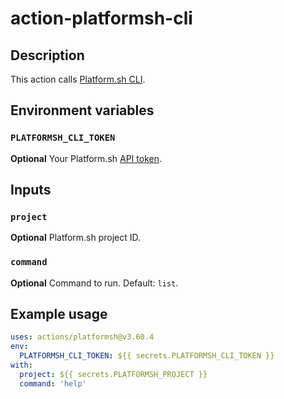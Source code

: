 # action-platformsh-cli

## Description

This action calls [Platform.sh CLI](https://github.com/platformsh/platformsh-cli).

## Environment variables

### `PLATFORMSH_CLI_TOKEN`

**Optional** Your Platform.sh [API token](https://docs.platform.sh/development/cli/api-tokens.html).

## Inputs

### `project`

**Optional** Platform.sh project ID.

### `command`

**Optional** Command to run. Default: `list`.

## Example usage

```yaml
uses: actions/platformsh@v3.60.4
env:
  PLATFORMSH_CLI_TOKEN: ${{ secrets.PLATFORMSH_CLI_TOKEN }}
with:
  project: ${{ secrets.PLATFORMSH_PROJECT }}
  command: 'help'
```
